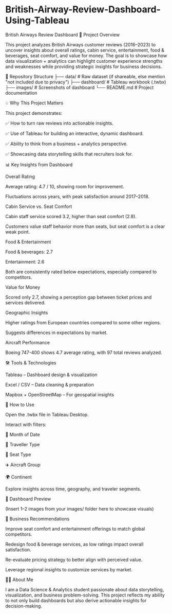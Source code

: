 # British-Airway-Review-Dashboard-Using-Tableau
British Airways Review Dashboard
📌 Project Overview

This project analyzes British Airways customer reviews (2016–2023) to uncover insights about overall ratings, cabin service, entertainment, food & beverages, seat comfort, and value for money.
The goal is to showcase how data visualization + analytics can highlight customer experience strengths and weaknesses while providing strategic insights for business decisions.

📂 Repository Structure
├── data/            # Raw dataset (if shareable, else mention "not included due to privacy")
├── dashboard/       # Tableau workbook (.twbx)
├── images/          # Screenshots of dashboard
└── README.md        # Project documentation

💡 Why This Project Matters

This project demonstrates:

✅ How to turn raw reviews into actionable insights.

✅ Use of Tableau for building an interactive, dynamic dashboard.

✅ Ability to think from a business + analytics perspective.

✅ Showcasing data storytelling skills that recruiters look for.

📊 Key Insights from Dashboard

Overall Rating

Average rating: 4.7 / 10, showing room for improvement.

Fluctuations across years, with peak satisfaction around 2017–2018.

Cabin Service vs. Seat Comfort

Cabin staff service scored 3.2, higher than seat comfort (2.8).

Customers value staff behavior more than seats, but seat comfort is a clear weak point.

Food & Entertainment

Food & beverages: 2.7

Entertainment: 2.6

Both are consistently rated below expectations, especially compared to competitors.

Value for Money

Scored only 2.7, showing a perception gap between ticket prices and services delivered.

Geographic Insights

Higher ratings from European countries compared to some other regions.

Suggests differences in expectations by market.

Aircraft Performance

Boeing 747-400 shows 4.7 average rating, with 97 total reviews analyzed.

🛠️ Tools & Technologies

Tableau – Dashboard design & visualization

Excel / CSV – Data cleaning & preparation

Mapbox + OpenStreetMap – For geospatial insights

🚀 How to Use

Open the .twbx file in Tableau Desktop.

Interact with filters:

📅 Month of Date

👤 Traveller Type

💺 Seat Type

✈️ Aircraft Group

🌍 Continent

Explore insights across time, geography, and traveler segments.

📸 Dashboard Preview

(Insert 1–2 images from your images/ folder here to showcase visuals)

🎯 Business Recommendations

Improve seat comfort and entertainment offerings to match global competitors.

Redesign food & beverage services, as low ratings impact overall satisfaction.

Re-evaluate pricing strategy to better align with perceived value.

Leverage regional insights to customize services by market.

👩‍🎓 About Me

I am a Data Science & Analytics student passionate about data storytelling, visualization, and business problem-solving. This project reflects my ability to not only build dashboards but also derive actionable insights for decision-making.
